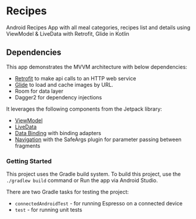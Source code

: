 # Recipes
 
 Android Recipes App with all meal categories, recipes list and details using ViewModel & LiveData with Retrofit, Glide in Kotlin

## Dependencies
 This app demonstrates the MVVM architecture with below dependencies:
 
 * [Retrofit](https://square.github.io/retrofit/) to make api calls to an HTTP web service
 * [Glide](https://bumptech.github.io/glide/) to load and cache images by URL.
 * Room for data layer
 * Dagger2 for dependency injections
   
 It leverages the following components from the Jetpack library:
 
 * [ViewModel](https://developer.android.com/topic/libraries/architecture/viewmodel)
 * [LiveData](https://developer.android.com/topic/libraries/architecture/livedata)
 * [Data Binding](https://developer.android.com/topic/libraries/data-binding/) with binding adapters
 * [Navigation](https://developer.android.com/topic/libraries/architecture/navigation/) with the SafeArgs plugin for parameter passing between fragments


### Getting Started


This project uses the Gradle build system. To build this project, use the
`./gradlew build` command or Run the app via Android Studio.

There are two Gradle tasks for testing the project:
* `connectedAndroidTest` - for running Espresso on a connected device
* `test` - for running unit tests
